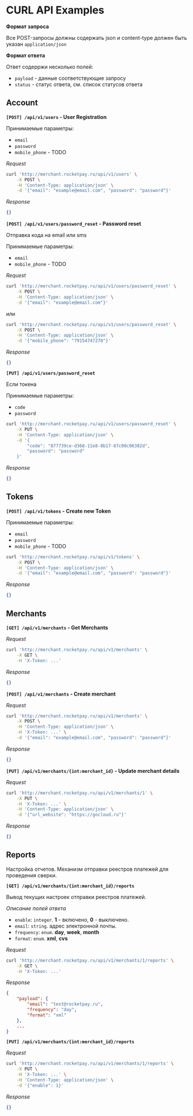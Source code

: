 # CURL API Examples

**Формат запроса**

Все POST-запросы должны содержать json и content-type должен быть указан `application/json`

**Формат ответа**

Ответ содерржи несколько полей:

- `payload` - данные соответствующие запросу
- `status` - статус ответа, см. список статусов ответа

## Account

**`[POST] /api/v1/users` - User Registration**

Принимаемые параметры:

- `email`
- `password`
- `mobile_phone` - TODO

_Request_

```bash
curl 'http://merchant.rocketpay.ru/api/v1/users' \
    -X POST \
    -H 'Content-Type: application/json' \
    -d '{"email": "example@email.com", "password": "password"}'
```

_Response_

```json
{}
```

**`[POST] /api/v1/users/password_reset` - Password reset**

Отправка кода на email или sms

Принимаемые параметры:

- `email`
- `mobile_phone` - TODO

_Request_

```bash
curl 'http://merchant.rocketpay.ru/api/v1/users/password_reset' \
    -X POST \
    -H 'Content-Type: application/json' \
    -d '{"email": "example@email.com"}'
```

или

```bash
curl 'http://merchant.rocketpay.ru/api/v1/users/password_reset' \
    -X POST \
    -H 'Content-Type: application/json' \
    -d '{"mobile_phone": "79154747270"}'
```

_Response_

```json
{}
```

**`[PUT] /api/v1/users/password_reset`**

Если токена 

Принимаемые параметры:

- `code`
- `password`

```bash
curl 'http://merchant.rocketpay.ru/api/v1/users/password_reset' \
    -X PUT \
    -H 'Content-Type: application/json' \
    -d '{
        "code": "877739ce-d368-11e8-8b17-87c00c06382d",
        "password": "password"
    }'
```

_Response_

```json
{}
```

## Tokens

**`[POST] /api/v1/tokens` - Create new Token**

Принимаемые параметры:

- `email`
- `password`
- `mobile_phone` - TODO

```bash
curl 'http://merchant.rocketpay.ru/api/v1/tokens' \
    -X POST \
    -H 'Content-Type: application/json' \
    -d '{"email": "example@email.com", "password": "password"}'
```

_Response_

```json
{}
```

## Merchants

**`[GET] /api/v1/merchants` - Get Merchants**

_Request_

```bash
curl 'http://merchant.rocketpay.ru/api/v1/merchants' \
    -X GET \
    -H 'X-Token: ...'
```

_Response_

```json
{}
```

**`[POST] /api/v1/merchants` - Create merchant**
    
_Request_

```bash
curl 'http://merchant.rocketpay.ru/api/v1/merchants' \
    -X POST \
    -H 'Content-Type: application/json' \
    -H 'X-Token: ...' \
    -d '{"email": "example@email.com", "password": "password"}'
```

_Response_

```json
{}
```

**`[PUT] /api/v1/merchants/{int:merchant_id}` - Update merchant details**

_Request_

```bash
curl 'http://merchant.rocketpay.ru/api/v1/merchants/1' \
    -X PUT \
    -H 'X-Token: ...' \
    -H 'Content-Type: application/json' \
    -d '{"url_website": "https://gocloud.ru"}'
```

_Response_

```json
{}
```

## Reports

Настройка отчетов.
Механизм отправки реестров платежей для проведения сверки.

**`[GET] /api/v1/merchants/{int:merchant_id}/reports`**

Вывод текущих настроек отправки реестров платежей.

*Описание полей ответа*

- `enable`: `integer`. **1** - включено, **0** - выключено.
- `email`: `string`. адрес электронной почты.
- `frequency`: `enum`. **day**, **week**, **month**
- `format`: `enum`. **xml**, **cvs**

_Request_

```bash
curl 'http://merchant.rocketpay.ru/api/v1/merchants/1/reports' \
    -X GET \
    -H 'X-Token: ...'
```

_Response_

```json
{
    "payload": {
        "email": "test@rocketpay.ru",
        "frequency": "day",
        "format": "xml"
    },
    ...
}
```

**`[PUT] /api/v1/merchants/{int:merchant_id}/reports`**

_Request_

```bash
curl 'http://merchant.rocketpay.ru/api/v1/merchants/1/reports' \
    -X PUT \
    -H 'X-Token: ...' \
    -H 'Content-Type: application/json' \
    -d '{"enable": 1}'
```

_Response_

```json
{}
```
